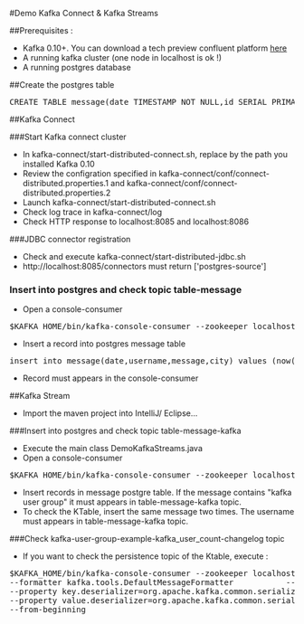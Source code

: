 #Demo Kafka Connect & Kafka Streams

##Prerequisites : 

* Kafka 0.10+. You can download a tech preview confluent platform [here](http://www.confluent.io/developer#download)
* A running kafka cluster (one node in localhost is ok !)
* A running postgres database
 
 
##Create the postgres table

<pre>CREATE TABLE message(date TIMESTAMP NOT NULL,id SERIAL PRIMARY KEY, username VARCHAR(100), message TEXT);</pre>

##Kafka Connect

###Start Kafka connect cluster

* In kafka-connect/start-distributed-connect.sh, replace <KAFKA-INSTALL-DIR> by the path you installed Kafka 0.10
* Review the configration specified in  kafka-connect/conf/connect-distributed.properties.1 and kafka-connect/conf/connect-distributed.properties.2
* Launch kafka-connect/start-distributed-connect.sh
* Check log trace in kafka-connect/log
* Check HTTP response to localhost:8085 and localhost:8086

###JDBC connector registration

* Check and execute  kafka-connect/start-distributed-jdbc.sh
* http://localhost:8085/connectors must return ['postgres-source']

### Insert into postgres and check topic table-message 

* Open a console-consumer 
<pre>$KAFKA_HOME/bin/kafka-console-consumer --zookeeper localhost:2181 --topic table-message</pre>
* Insert a record into postgres message table
 <pre>insert into message(date,username,message,city) values (now(),'Herve','Hello kafka User Group','Paris');</pre>
* Record must appears in the console-consumer


##Kafka Stream 

* Import the maven project into IntelliJ/ Eclipse...

###Insert into postgres and check topic table-message-kafka  
* Execute the main class DemoKafkaStreams.java
* Open a console-consumer 
<pre>$KAFKA_HOME/bin/kafka-console-consumer --zookeeper localhost:2181 --topic table-message-kafka</pre>
* Insert records in message postgre table. If the message contains "kafka user group" it must appears in table-message-kafka topic.
* To check the KTable, insert the same message two times. The username must appears in table-message-kafka topic.

###Check kafka-user-group-example-kafka_user_count-changelog topic

* If you want to check the persistence topic of the Ktable, execute : 
<pre>$KAFKA_HOME/bin/kafka-console-consumer --zookeeper localhost:2181 --topic kafka-user-group-example-kafka_user_count-changelog    \
--formatter kafka.tools.DefaultMessageFormatter           --property print.key=true           \
--property key.deserializer=org.apache.kafka.common.serialization.StringDeserializer    \       
--property value.deserializer=org.apache.kafka.common.serialization.LongDeserializer \
--from-beginning</pre>